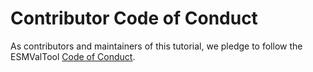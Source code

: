 # Contributor Code of Conduct

As contributors and maintainers of this tutorial,
we pledge to follow the ESMValTool
[Code of Conduct](https://github.com/ESMValGroup/ESMValTool/blob/master/CODE_OF_CONDUCT.md).
